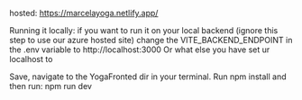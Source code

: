 hosted: https://marcelayoga.netlify.app/

Running it locally:
if you want to run it on your local backend (ignore this step to use our azure hosted site)
change the VITE_BACKEND_ENDPOINT in the .env variable to
http://localhost:3000 Or what else you have set ur localhost to

Save, navigate to the YogaFronted dir in your terminal.
Run npm install
and then run: npm run dev
